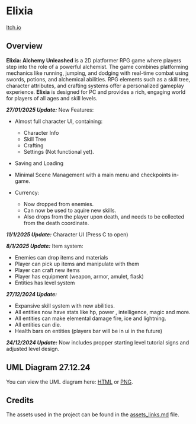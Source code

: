 # Elixia

[Itch.io](https://nikitabarak.itch.io/elixia-core)

## Overview
**Elixia: Alchemy Unleashed** is a 2D platformer RPG game where players step into the role of a powerful alchemist. The game combines platforming mechanics like running, jumping, and dodging with real-time combat using swords, potions, and alchemical abilities. RPG elements such as a skill tree, character attributes, and crafting systems offer a personalized gameplay experience. **Elixia** is designed for PC and provides a rich, engaging world for players of all ages and skill levels.

***27/01/2025 Update:***
New Features:

- Almost full character UI, containing:
    - Character Info
    - Skill Tree
    - Crafting
    - Settings (Not functional yet).

- Saving and Loading

- Minimal Scene Management with a main menu and checkpoints in-game.

- Currency:
    - Now dropped from enemies.
    - Can now be used to aquire new skills.
    - Also drops from the player upon death, and needs to be collected from the death coordinate.

***11/1/2025 Update:*** Character UI (Press C to open)

***8/1/2025 Update:*** 
Item system:

- Enemies can drop items and materials
- Player can pick up items and manipulate with them
- Player can craft new items
- Player has equipment (weapon, armor, amulet, flask)
- Entities has level system


***27/12/2024 Update:***

- Expansive skill system with new abilities.
- All entities now have stats like hp, power , intelligence, magic and more.
- All entities can make elemental damage  fire, ice and lightning.
- All entities can die.
- Health bars on entities (players bar will be in ui in the future)

***24/12/2024 Update:*** Now includes propper starting level tutorial signs and adjusted level design.

## UML Diagram 27.12.24

You can view the UML diagram here: [HTML](https://nikita-barak.github.io/Elixia/docs/index.html) or [PNG](https://github.com/Nikita-Barak/Elixia/blob/main/docs/Overview.png).

## Credits

The assets used in the project can be found in the [assets_links.md](https://nikita-barak.github.io/Elixia/assets_links.md) file.
